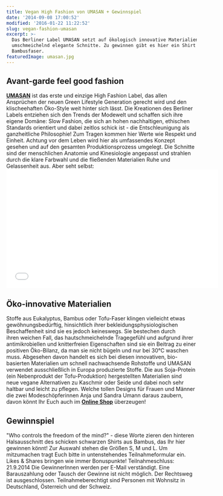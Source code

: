 ```yaml
---
title: Vegan High Fashion von UMASAN + Gewinnspiel
date: '2014-09-08 17:00:52'
modified: '2016-01-22 11:22:52'
slug: vegan-fashion-umasan
excerpt: >-
  Das Berliner Label UMASAN setzt auf ökologisch innovative Materialien und
  umschmeichelnd elegante Schnitte. Zu gewinnen gibt es hier ein Shirt aus
  Bambusfaser. 
featuredImage: umasan.jpg
---
```


## Avant-garde feel good fashion

[**UMASAN**](http://www.umasan-world.com/) ist das erste und einzige High Fashion Label, das allen Ansprüchen der neuen Green Lifestyle Generation gerecht wird und den klischeehaften Öko-Style weit hinter sich lässt. Die Kreationen des Berliner Labels entziehen sich den Trends der Modewelt und schaffen sich ihre eigene Domäne: Slow Fashion, die sich an hohen nachhaltigen, ethischen Standards orientiert und dabei zeitlos schick ist - die Entschleunigung als ganzheitliche Philosophie! Zum Tragen kommen hier Werte wie Respekt und Einheit. Achtung vor dem Leben wird hier als umfassendes Konzept gesehen und auf den gesamten Produktionsprozess umgelegt. Die Schnitte sind der menschlichen Anatomie und Kinesiologie angepasst und strahlen durch die klare Farbwahl und die fließenden Materialien Ruhe und Gelassenheit aus. Aber seht selbst:<iframe src="//www.youtube.com/embed/ASwhitLJgoM" width="560" height="315" frameborder="0"></iframe>

## Öko-innovative Materialien

Stoffe aus Eukalyptus, Bambus oder Tofu-Faser klingen vielleicht etwas gewöhnungsbedürftig, hinsichtlich ihrer bekleidungsphysiologischen Beschaffenheit sind sie es jedoch keineswegs. Sie bestechen durch ihren weichen Fall, das hautschmeichelnde Tragegefühl und aufgrund ihrer antimikrobiellen und knitterfreien Eigenschaften sind sie ein Beitrag zu einer positiven Öko-Bilanz, da man sie nicht bügeln und nur bei 30°C waschen muss. Abgesehen davon handelt es sich bei diesen innovativen, bio-basierten Materialien um schnell nachwachsende Rohstoffe und UMASAN verwendet ausschließlich in Europa produzierte Stoffe. Die aus Soja-Protein (ein Nebenprodukt der Tofu-Produktion) hergestellten Materialien sind neue vegane Alternativen zu Kaschmir oder Seide und dabei noch sehr haltbar und leicht zu pflegen. Welche tollen Designs für Frauen und Männer die zwei Modeschöpferinnen Anja und Sandra Umann daraus zaubern, davon könnt Ihr Euch auch im [**Online Shop**](http://www.umasan-world.com/shop/) überzeugen!

## Gewinnspiel

[<!-- Image removed (no copyright): umasan-gewinnspiel.jpg -->](https://www.veganblatt.com/i/umasan-gewinnspiel.jpg) "Who controls the freedom of the mind?" - diese Worte zieren den hinteren Halsausschnitt des schicken schwarzen Shirts aus Bambus, das Ihr hier gewinnen könnt! Zur Auswahl stehen die Größen S, M und L. Um mitzumachen tragt Euch bitte in untenstehendes Teilnahmeformular ein. Likes & Shares bringen wie immer Bonuspunkte! Teilnahmeschluss: 21.9.2014 Die GewinnerInnen werden per E-Mail verständigt. Eine Barauszahlung oder Tausch der Gewinne ist nicht möglich. Der Rechtsweg ist ausgeschlossen. Teilnahmeberechtigt sind Personen mit Wohnsitz in Deutschland, Österreich und der Schweiz.
